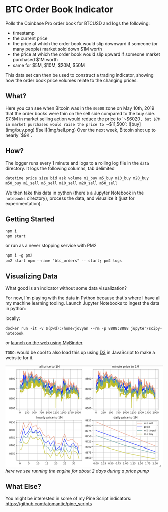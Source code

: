 # BTC Order Book Indicator

Polls the Coinbase Pro order book for BTCUSD and logs the following:
- timestamp
- the current price
- the price at which the order book would slip downward if someone (or many people) market sold down $1M worth
- the price at which the order book would slip upward if someone market purchased $1M worth
- same for $5M, $10M, $20M, $50M

This data set can then be used to construct a trading indicator, showing how the order book price volumes relate to the changing prices.

## What?
Here you can see when Bitcoin was in the `$6500` zone on May 10th, 2019 that the order books were thin on the sell side compared to the buy side. $7.5M in market selling action would reduce the price to `~$6020`, but $7M in market purchases would raise the price to `~$11,500`:
![buy](img/buy.png)
![sell](img/sell.png)
Over the next week, Bitcoin shot up to nearly `$9K`.

## How?
The logger runs every 1 minute and logs to a rolling log file in the `data` directory.
It logs the following columns, tab delimited
```
datetime price size bid ask volume m1_buy m5_buy m10_buy m20_buy m50_buy m1_sell m5_sell m10_sell m20_sell m50_sell
```
We then take this data in python (there's a Jupyter Notebook in the `notebooks` directory), process the data, and visualize it (just for experimentation).

## Getting Started

```
npm i
npm start
```

or run as a never stopping service with PM2
```
npm i -g pm2
pm2 start npm --name "btc_orders" -- start; pm2 logs
```

## Visualizing Data

What good is an indicator without some data visualization?

For now, I'm playing with the data in Python because that's where I have all my machine learning tooling.
Launch Jupyter Notebooks to ingest the data in python:

locally:
```
docker run -it -v $(pwd):/home/jovyan --rm -p 8888:8888 jupyter/scipy-notebook
```
or [launch on the web using MyBinder](https://mybinder.org/v2/gh/atomantic/bitcoin_orderbook_indicator/master)

`TODO`: would be cool to also load this up using [D3](https://d3js.org/) in JavaScript to make a website for it.

![sample data](img/sample.png)
*here we see running the engine for about 2 days during a price pump*


## What Else?

You might be interested in some of my Pine Script indicators: https://github.com/atomantic/pine_scripts
